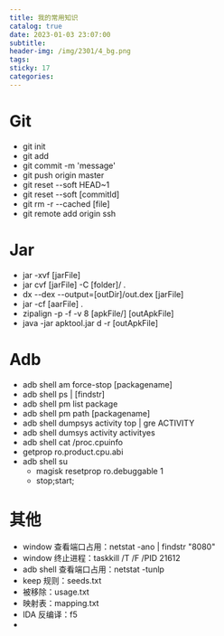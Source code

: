 ```yaml
---
title: 我的常用知识
catalog: true
date: 2023-01-03 23:07:00
subtitle:
header-img: /img/2301/4_bg.png
tags:
sticky: 17
categories:
---
```


# Git
- git init
- git add
- git commit -m 'message'
- git push origin master
- git reset --soft HEAD~1
- git reset --soft [commitId]
- git rm -r --cached [file]
- git remote add origin ssh

# Jar
- jar -xvf [jarFile]
- jar cvf [jarFile] -C [folder]/ .
- dx --dex --output=[outDir]/out.dex [jarFile]
- jar -cf [aarFile] .
- zipalign -p -f -v 8 [apkFile/] [outApkFile]
- java -jar apktool.jar d -r [outApkFile]

# Adb
- adb shell am force-stop [packagename]
- adb shell ps | [findstr]
- adb shell pm list package
- adb shell pm path [packagename]
- adb shell dumpsys activity top | gre ACTIVITY
- adb shell dumsys activity activityes
- adb shell cat /proc.cpuinfo
- getprop ro.product.cpu.abi
- adb shell su 
    - magisk resetprop ro.debuggable 1
    - stop;start; 


# 其他
- window 查看端口占用：netstat -ano | findstr "8080"
- window 终止进程：taskkill /T /F /PID 21612
- adb shell 查看端口占用：netstat -tunlp
- keep 规则：seeds.txt
- 被移除：usage.txt
- 映射表：mapping.txt
- IDA 反编译：f5
- 
